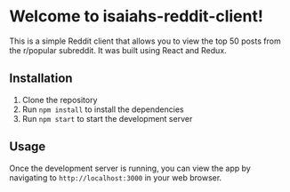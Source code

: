 # Welcome to isaiahs-reddit-client!

This is a simple Reddit client that allows you to view the top 50 posts from the r/popular subreddit. It was built using React and Redux.

## Installation

1. Clone the repository
2. Run `npm install` to install the dependencies
3. Run `npm start` to start the development server

## Usage

Once the development server is running, you can view the app by navigating to `http://localhost:3000` in your web browser.
